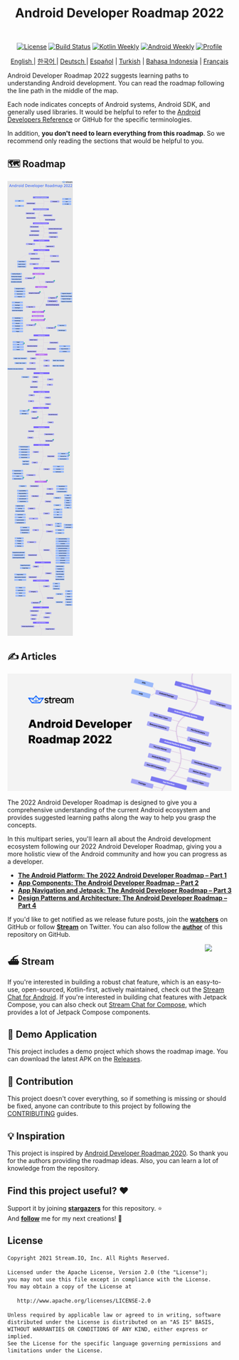 <h1 align="center">Android Developer Roadmap 2022</h1></br>

<p align="center">
  <a href="https://opensource.org/licenses/Apache-2.0"><img alt="License" src="https://img.shields.io/badge/License-Apache%202.0-blue.svg"/></a>
  <a href="https://github.com/skydoves/android-developer-roadmap/actions/workflows/build.yml"><img alt="Build Status" src="https://github.com/skydoves/android-developer-roadmap/actions/workflows/build.yml/badge.svg"/></a>
  <a href="https://mailchi.mp/kotlinweekly/kotlin-weekly-279"><img alt="Kotlin Weekly" src="https://skydoves.github.io/badges/kotlin-weekly2.svg"/></a>
  <a href="https://androidweekly.net/issues/issue-495"><img alt="Android Weekly" src="https://skydoves.github.io/badges/android-weekly.svg"/></a>
  <a href="https://github.com/skydoves"><img alt="Profile" src="https://skydoves.github.io/badges/skydoves.svg"/></a>
</p>
<p align="center">
<a href="/README.md" target="_blank"> English </a> | <a href="/README_KR.md" target="_blank"> 한국어 </a> | <a href="/README_DE.md" target="_blank"> Deutsch </a>| <a href="/README_ES.md" target="_blank"> Español</a> | <a href="/README_TR.md" target="_blank"> Turkish</a> | <a href="/README_ID.md" target="_blank"> Bahasa Indonesia</a> | <a href="/README_FR.md" target="_blank"> Français</a>
</p>


Android Developer Roadmap 2022 suggests learning paths to understanding Android development. You can read the roadmap following the line path in the middle of the map. <br>

Each node indicates concepts of Android systems, Android SDK, and generally used libraries. It would be helpful to refer to the [Android Developers Reference](https://developer.android.com/reference) or GitHub for the specific terminologies. <br>

In addition, **you don't need to learn everything from this roadmap**. So we recommend only reading the sections that would be helpful to you.

## 🗺 Roadmap

![Roadmap](/images/android_developer_roadmap.png)

## ✍️ Articles

<a href="https://getstream.io/blog/android-developer-roadmap/"><img src="images/article.png" /></a><br>

The 2022 Android Developer Roadmap is designed to give you a comprehensive understanding of the current Android ecosystem and provides suggested learning paths along the way to help you grasp the concepts.<br>

In this multipart series, you'll learn all about the Android development ecosystem following our 2022 Android Developer Roadmap, giving you a more holistic view of the Android community and how you can progress as a developer.

- **[The Android Platform: The 2022 Android Developer Roadmap – Part 1](https://getstream.io/blog/android-developer-roadmap/)**
- **[App Components: The Android Developer Roadmap – Part 2](https://getstream.io/blog/android-developer-roadmap-part-2/)**
- **[App Navigation and Jetpack: The Android Developer Roadmap – Part 3](https://getstream.io/blog/android-developer-roadmap-part-3/)**
- **[Design Patterns and Architecture: The Android Developer Roadmap – Part 4](https://getstream.io/blog/design-patterns-and-architecture-the-android-developer-roadmap-part-4/)**

If you'd like to get notified as we release future posts, join the **[watchers](https://github.com/skydoves/android-developer-roadmap/watchers)** on GitHub or follow **[Stream](https://twitter.com/getstream_io)** on Twitter. You can also follow the __[author](https://github.com/skydoves)__ of this repository on GitHub.

<a href="https://getstream.io/tutorials/android-chat?utm_source=Github&utm_medium=Github_Repo_Content_Ad&utm_content=Developer&utm_campaign=2022AndroidDeveloperRoadmap&utm_term=DevRelOss">
<img src="https://user-images.githubusercontent.com/24237865/138428440-b92e5fb7-89f8-41aa-96b1-71a5486c5849.png" align="right" width="12%"/>
</a>

## ⛴ Stream

If you're interested in building a robust chat feature, which is an easy-to-use, open-sourced, Kotlin-first, actively maintained, check out the [Stream Chat for Android](https://getstream.io/tutorials/android-chat). If you're interested in building chat features with Jetpack Compose, you can also check out [Stream Chat for Compose](https://getstream.io/chat/compose/tutorial/), which provides a lot of Jetpack Compose components.

## 📱 Demo Application

This project includes a demo project which shows the roadmap image. You can download the latest APK on the [Releases](https://github.com/skydoves/android-developer-roadmap/releases).

## 🤝 Contribution

This project doesn't cover everything, so if something is missing or should be fixed, anyone can contribute to this project by following the [CONTRIBUTING](CONTRIBUTING.md) guides.

## 💡 Inspiration

This project is inspired by [Android Developer Roadmap 2020](https://github.com/mobile-roadmap/android-developer-roadmap). So thank you for the authors providing the roadmap ideas. Also, you can learn a lot of knowledge from the repository.

## Find this project useful? :heart:

Support it by joining __[stargazers](https://github.com/skydoves/android-developer-roadmap/stargazers)__ for this repository. :star: <br>
And __[follow](https://github.com/skydoves)__ me for my next creations! 🤩

## License
```
Copyright 2021 Stream.IO, Inc. All Rights Reserved.

Licensed under the Apache License, Version 2.0 (the "License");
you may not use this file except in compliance with the License.
You may obtain a copy of the License at

   http://www.apache.org/licenses/LICENSE-2.0

Unless required by applicable law or agreed to in writing, software
distributed under the License is distributed on an "AS IS" BASIS,
WITHOUT WARRANTIES OR CONDITIONS OF ANY KIND, either express or implied.
See the License for the specific language governing permissions and
limitations under the License.
```
